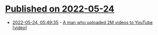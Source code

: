 # [Published on 2022-05-24](index.md)

* [2022-05-24, 05:49:35](https://news.ycombinator.com/item?id=31488455) - [A man who uploaded 2M videos to YouTube [video]](https://www.youtube.com/watch?v=Olkb7fYSyiI)
